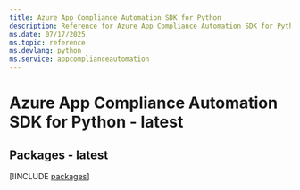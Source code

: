 ```yaml
---
title: Azure App Compliance Automation SDK for Python
description: Reference for Azure App Compliance Automation SDK for Python
ms.date: 07/17/2025
ms.topic: reference
ms.devlang: python
ms.service: appcomplianceautomation
---
```

# Azure App Compliance Automation SDK for Python - latest
## Packages - latest
[!INCLUDE [packages](app-compliance-automation-index.md)]